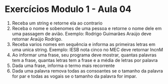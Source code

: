 # Exercícios Modulo 1 - Aula 04

1. Receba um string e retorne ela ao contrario
2. Receba o nome e sobenomes de uma pessoa e retorne o nome dele em uma passagem de avião. Exemplo: Rodrigo Guimarães Araújo deve retornar Araújo Rodrigo.
3. Receba varios nomes em sequência e informa as primeiras letras em uma unica string. Exemplo: IESB nota cinco no MEC deve retornar IncnM
4. Ao informar uma frase, seu programa deve mostrar, quantas palavras tem a frase, quantas letras tem a frase e a média de letras por palavra
5. Dada uma frase, informa o termo mais recorrente
6. Dada uma palavra remova todas as consoantes se o tamanho da palavra for par e todas as vogais se o tamanho da palavra for impar.
